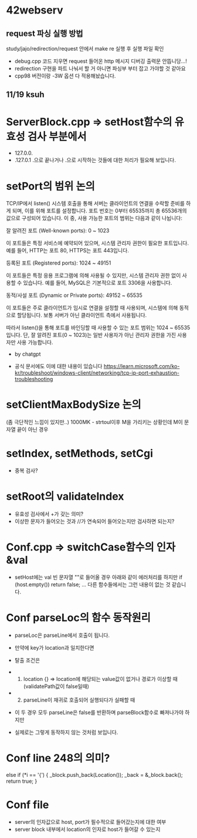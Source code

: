# 42webserv

## request 파싱 실행 방법
study/jajo/redirection/request 안에서 make re 실행 후 실행 파일 확인
- debug.cpp 코드 지우면 request 들어온 http 메시지 디버깅 출력문 안뜹니당...!
- redirection 구현을 파트 나눠서 할 거 아니면 파싱부 부터 잡고 가야할 것 같아요
- cpp98 버전이랑 -3W 옵션 다 적용해놨습니다.

## 11/19 ksuh
# ServerBlock.cpp => setHost함수의 유효성 검사 부분에서
- 127.0.0.
- .127.0.1 
.으로 끝나거나 .으로 시작하는 것들에 대한 처리가 필요해 보입니다.

# setPort의 범위 논의
TCP/IP에서 listen() 시스템 호출을 통해 서버는 클라이언트의 연결을 수락할 준비를 하게 되며, 이를 위해 포트를 설정합니다. 포트 번호는 0부터 65535까지 총 65536개의 값으로 구성되어 있습니다. 이 중, 사용 가능한 포트의 범위는 다음과 같이 나뉩니다:

잘 알려진 포트 (Well-known ports): 0 ~ 1023

이 포트들은 특정 서비스에 예약되어 있으며, 시스템 관리자 권한이 필요한 포트입니다. 예를 들어, HTTP는 포트 80, HTTPS는 포트 443입니다.

등록된 포트 (Registered ports): 1024 ~ 49151

이 포트들은 특정 응용 프로그램에 의해 사용될 수 있지만, 시스템 관리자 권한 없이 사용할 수 있습니다. 예를 들어, MySQL은 기본적으로 포트 3306을 사용합니다.

동적/사설 포트 (Dynamic or Private ports): 49152 ~ 65535

이 포트들은 주로 클라이언트가 임시로 연결을 설정할 때 사용되며, 시스템에 의해 동적으로 할당됩니다. 보통 서버가 아닌 클라이언트 측에서 사용됩니다.

따라서 listen()을 통해 포트를 바인딩할 때 사용할 수 있는 포트 범위는 1024 ~ 65535입니다. 단, 잘 알려진 포트(0 ~ 1023)는 일반 사용자가 아닌 관리자 권한을 가진 사용자만 사용 가능합니다.

- by chatgpt

- 공식 문서에도 이에 대한 내용이 있습니다
https://learn.microsoft.com/ko-kr/troubleshoot/windows-client/networking/tcp-ip-port-exhaustion-troubleshooting

# setClientMaxBodySize 논의
(좀 극단적인 느낌이 있지만..)
1000MK - strtoul이후 M을 가리키는 상황인데 M이 문자열 끝이 아닌 경우

# setIndex, setMethods, setCgi
- 중복 검사?

# setRoot의 validateIndex
- 유효성 검사에서 +가 갖는 의미?
- 이상한 문자가 들어오는 것과 //가 연속되어 들어오는지만 검사하면 되는지?

# Conf.cpp => switchCase함수의 인자 &val

- setHost에는 val 빈 문자열 ""로 들어올 경우 아래와 같이 에러처리를 하지만
if (host.empty())
    return false;
... 다른 함수들에서는 그런 내용이 없는 것 같습니다.

# Conf parseLoc의 함수 동작원리
- parseLoc은 parseLine에서 호출이 됩니다.
- 만약에 key가 location과 일치한다면
- 탈출 조건은
- 1. location {} => location에 해당되는 value값이 없거나 경로가 이상할 때 (validatePath값이 false일때)
- 2. parseLine이 재귀로 호출되어 실행되다가 실패할 때

- 이 두 경우 모두 parseLine은 false를 반환하며 parseBlock함수로 빠져나가야 하지만
- 실제로는 그렇게 동작하지 않는 것처럼 보입니다.

# Conf line 248의 의미?
else if (*i == '{')
{
    _block.push_back(Location());
    _back = &_block.back();
    return true;
}

# Conf file
- server의 인자값으로 host, port가 필수적으로 들어갔는지에 대한 여부
- server block 내부에서 location의 인자로 host가 들어갈 수 있는지